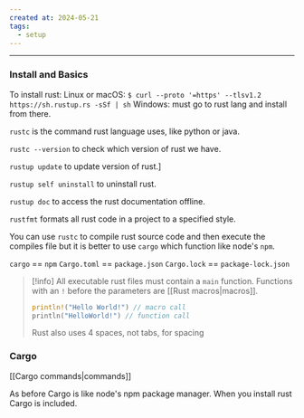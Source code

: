 ```yaml
---
created at: 2024-05-21
tags:
  - setup
---
```

***

### Install and Basics

To install rust:
Linux or macOS:
`$ curl --proto '=https' --tlsv1.2 https://sh.rustup.rs -sSf | sh`
Windows: must go to rust lang and install from there.

`rustc` is the command rust language uses, like python or java.

`rustc --version` to check which version of rust we have.

`rustup update` to update version of rust.]

`rustup self uninstall` to uninstall rust.

`rustup doc` to access the rust documentation offline.

`rustfmt` formats all rust code in a project to a specified style.

You can use `rustc` to compile rust source code and then execute the compiles file but it is better to use `cargo` which function like node's `npm`.

`cargo` == `npm`
`Cargo.toml` == `package.json`
`Cargo.lock` == `package-lock.json`

> [!info]
>All executable rust files must contain a `main` function.
>Functions with an `!` before the parameters are [[Rust macros|macros]].
>```rust
> println!("Hello World!") // macro call
> println("HelloWorld!") // function call
>```
>Rust also uses 4 spaces, not tabs, for spacing


### Cargo

[[Cargo commands|commands]]

As before Cargo is like node's npm package manager. When you install rust Cargo is included.




